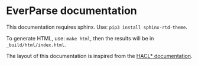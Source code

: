 EverParse documentation
=======================

This documentation requires sphinx. Use: `pip3 install sphinx-rtd-theme`.

To generate HTML, use: `make html`, then the results will be in
`_build/html/index.html`.

The layout of this documentation is inspired from the [HACL* documentation](https://github.com/project-everest/hacl-star/tree/master/doc).
